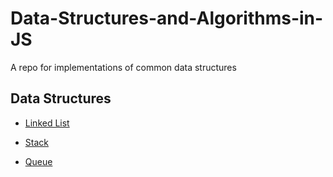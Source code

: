 # Data-Structures-and-Algorithms-in-JS
A repo for implementations of common data structures

## Data Structures
* [Linked List](./src/data-structures/linked-list-implementation/README.linked-list.md)

* [Stack](./src/data-structures/stack-implementation/README.stack.md)

* [Queue](./src/data-structures/queue-implementation/README.queue.md)
